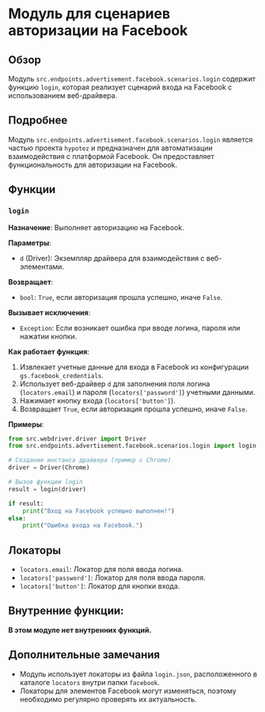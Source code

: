 # Модуль для сценариев авторизации на Facebook

## Обзор

Модуль `src.endpoints.advertisement.facebook.scenarios.login` содержит функцию `login`, 
которая реализует сценарий входа на Facebook с использованием веб-драйвера. 

## Подробнее

Модуль `src.endpoints.advertisement.facebook.scenarios.login` является частью проекта `hypotez`
и предназначен для автоматизации взаимодействия с платформой Facebook. 
Он предоставляет функциональность для авторизации на Facebook. 

## Функции

### `login`

**Назначение**: Выполняет авторизацию на Facebook.

**Параметры**:

- `d` (Driver): Экземпляр драйвера для взаимодействия с веб-элементами.

**Возвращает**:

- `bool`: `True`, если авторизация прошла успешно, иначе `False`.

**Вызывает исключения**:

- `Exception`: Если возникает ошибка при вводе логина, пароля или нажатии кнопки.

**Как работает функция**:

1. Извлекает учетные данные для входа в Facebook из конфигурации `gs.facebook_credentials`.
2. Использует веб-драйвер `d` для заполнения поля логина (`locators.email`) и пароля (`locators['password']`) 
   учетными данными.
3. Нажимает кнопку входа (`locators['button']`).
4. Возвращает `True`, если авторизация прошла успешно, иначе `False`.

**Примеры**:

```python
from src.webdriver.driver import Driver
from src.endpoints.advertisement.facebook.scenarios.login import login

# Создание инстанса драйвера (пример с Chrome)
driver = Driver(Chrome)

# Вызов функции login
result = login(driver)

if result:
    print("Вход на Facebook успешно выполнен!")
else:
    print("Ошибка входа на Facebook.")
```

## Локаторы

- `locators.email`: Локатор для поля ввода логина.
- `locators['password']`: Локатор для поля ввода пароля.
- `locators['button']`: Локатор для кнопки входа.


## Внутренние функции:

**В этом модуле нет внутренних функций.**


## Дополнительные замечания

- Модуль использует локаторы из файла `login.json`, расположенного в каталоге `locators` 
  внутри папки `facebook`.
- Локаторы для элементов Facebook могут изменяться, поэтому необходимо регулярно проверять 
  их актуальность.